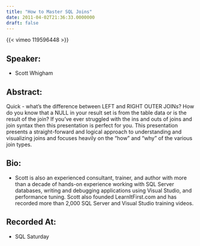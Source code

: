 ```yaml
---
title: "How to Master SQL Joins"
date: 2011-04-02T21:36:33.0000000
draft: false
---
```


{{< vimeo 119596448 >}}

## Speaker:

 - Scott Whigham

## Abstract:

<p>Quick - what&rsquo;s the difference between LEFT and RIGHT OUTER JOINs? How do you know that a NULL in your result set is from the table data or is the result of the join? If you&rsquo;ve ever struggled with the ins and outs of joins and join syntax then this presentation is perfect for you. This presentation presents a straight-forward and logical approach to understanding and visualizing joins and focuses heavily on the &ldquo;how&rdquo; and &ldquo;why&rdquo; of the various join types.</p>

## Bio:

 - <p>Scott is also an experienced consultant, trainer, and author with more than a decade of hands-on experience working with SQL Server databases, writing and debugging applications using Visual Studio, and performance tuning. Scott also founded LearnItFirst.com and has recorded more than 2,000 SQL Server and Visual Studio training videos.</p>

## Recorded At:

 - SQL Saturday

